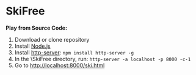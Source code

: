 # SkiFree

**Play from Source Code:**
1. Download or clone repository
2. Install [Node.js](https://nodejs.org/en/)
3. Install [http-server](https://www.npmjs.com/package/http-server): ```npm install http-server -g```
4. In the \SkiFree directory, run: ```http-server -a localhost -p 8000 -c-1```
5. Go to [http://localhost:8000/ski.html](http://localhost:8000/ski.html)